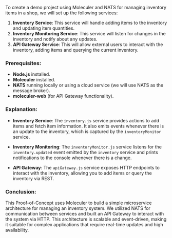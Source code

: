 To create a demo project using Moleculer and NATS for managing inventory items in a shop, we will set up the following services:

1. **Inventory Service**: This service will handle adding items to the inventory and updating item quantities.
2. **Inventory Monitoring Service**: This service will listen for changes in the inventory and notify about any updates.
3. **API Gateway Service**: This will allow external users to interact with the inventory, adding items and querying the current inventory.

### Prerequisites:
- **Node.js** installed.
- **Moleculer** installed.
- **NATS** running locally or using a cloud service (we will use NATS as the message broker).
- **moleculer-web** (for API Gateway functionality).

### Explanation:
  
- **Inventory Service**: The `inventory.js` service provides actions to add items and fetch item information. It also emits events whenever there is an update to the inventory, which is captured by the `inventoryMonitor` service.

- **Inventory Monitoring**: The `inventoryMonitor.js` service listens for the `inventory.updated` event emitted by the `inventory` service and prints notifications to the console whenever there is a change.

- **API Gateway**: The `apiGateway.js` service exposes HTTP endpoints to interact with the inventory, allowing you to add items or query the inventory via REST.

### Conclusion:

This Proof-of-Concept uses Moleculer to build a simple microservice architecture for managing an inventory system. We utilized NATS for communication between services and built an API Gateway to interact with the system via HTTP. This architecture is scalable and event-driven, making it suitable for complex applications that require real-time updates and high availability.